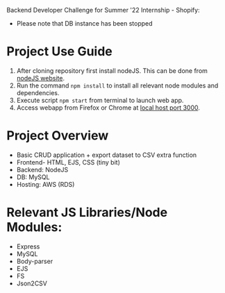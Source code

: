 Backend Developer Challenge for Summer '22 Internship - Shopify:
- Please note that DB instance has been stopped

# Project Use Guide
1. After cloning repository first install nodeJS. This can be done from [nodeJS website](https://nodejs.org/en/download/).
2. Run the command `npm install` to install all relevant node modules and dependencies.
3. Execute script `npm start` from terminal to launch web app.
4. Access webapp from Firefox or Chrome at [local host port 3000](http://localhost:3000/). 

# Project Overview
- Basic CRUD application + export dataset to CSV extra function
- Frontend- HTML, EJS, CSS (tiny bit)
- Backend: NodeJS
- DB: MySQL
- Hosting: AWS (RDS)

# Relevant JS Libraries/Node Modules:
- Express
- MySQL
- Body-parser
- EJS
- FS
- Json2CSV
